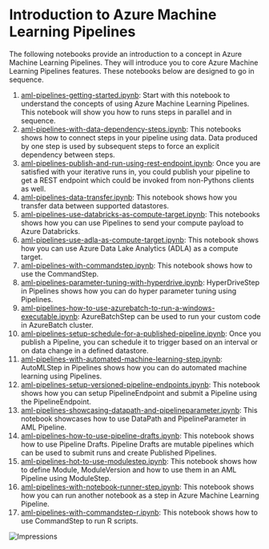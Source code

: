 # Introduction to Azure Machine Learning Pipelines

The following notebooks provide an introduction to a concept in Azure Machine Learning Pipelines. They will introduce you to core Azure Machine Learning Pipelines features. 
These notebooks below are designed to go in sequence.

1. [aml-pipelines-getting-started.ipynb](https://aka.ms/pl-get-started): Start with this notebook to understand the concepts of using Azure Machine Learning Pipelines. This notebook will show you how to runs steps in parallel and in sequence.
2. [aml-pipelines-with-data-dependency-steps.ipynb](https://aka.ms/pl-data-dep): This notebooks shows how to connect steps in your pipeline using data. Data produced by one step is used by subsequent steps to force an explicit dependency between steps. 
3. [aml-pipelines-publish-and-run-using-rest-endpoint.ipynb](https://aka.ms/pl-pub-rep): Once you are satisfied with your iterative runs in, you could publish your pipeline to get a REST endpoint which could be invoked from non-Pythons clients as well. 
4. [aml-pipelines-data-transfer.ipynb](https://aka.ms/pl-data-trans): This notebook shows how you transfer data between supported datastores.
5. [aml-pipelines-use-databricks-as-compute-target.ipynb](https://aka.ms/pl-databricks): This notebooks shows how you can use Pipelines to send your compute payload to Azure Databricks.
6. [aml-pipelines-use-adla-as-compute-target.ipynb](https://aka.ms/pl-adla): This notebook shows how you can use Azure Data Lake Analytics (ADLA) as a compute target.
7. [aml-pipelines-with-commandstep.ipynb](aml-pipelines-with-commandstep.ipynb): This notebook shows how to use the CommandStep.
8. [aml-pipelines-parameter-tuning-with-hyperdrive.ipynb](https://aka.ms/pl-hyperdrive): HyperDriveStep in Pipelines shows how you can do hyper parameter tuning using Pipelines.
9. [aml-pipelines-how-to-use-azurebatch-to-run-a-windows-executable.ipynb](https://aka.ms/pl-azbatch): AzureBatchStep can be used to run your custom code in AzureBatch cluster.
10. [aml-pipelines-setup-schedule-for-a-published-pipeline.ipynb](https://aka.ms/pl-schedule): Once you publish a Pipeline, you can schedule it to trigger based on an interval or on data change in a defined datastore.
11. [aml-pipelines-with-automated-machine-learning-step.ipynb](https://aka.ms/pl-automl): AutoMLStep in Pipelines shows how you can do automated machine learning using Pipelines.
12. [aml-pipelines-setup-versioned-pipeline-endpoints.ipynb](https://aka.ms/pl-ver-endpoint): This notebook shows how you can setup PipelineEndpoint and submit a Pipeline using the PipelineEndpoint.
13. [aml-pipelines-showcasing-datapath-and-pipelineparameter.ipynb](https://aka.ms/pl-datapath): This notebook showcases how to use DataPath and PipelineParameter in AML Pipeline.
14. [aml-pipelines-how-to-use-pipeline-drafts.ipynb](http://aka.ms/pl-pl-draft): This notebook shows how to use Pipeline Drafts. Pipeline Drafts are mutable pipelines which can be used to submit runs and create Published Pipelines.
15. [aml-pipelines-hot-to-use-modulestep.ipynb](https://aka.ms/pl-modulestep): This notebook shows how to define Module, ModuleVersion and how to use them in an AML Pipeline using ModuleStep.
16. [aml-pipelines-with-notebook-runner-step.ipynb](https://aka.ms/pl-nbrstep): This notebook shows how you can run another notebook as a step in Azure Machine Learning Pipeline.
17. [aml-pipelines-with-commandstep-r.ipynb](aml-pipelines-with-commandstep-r.ipynb): This notebook shows how to use CommandStep to run R scripts.

 ![Impressions](https://PixelServer20190423114238.azurewebsites.net/api/impressions/MachineLearningNotebooks/how-to-use-azureml/machine-learning-pipelines/intro-to-pipelines/README.png)
